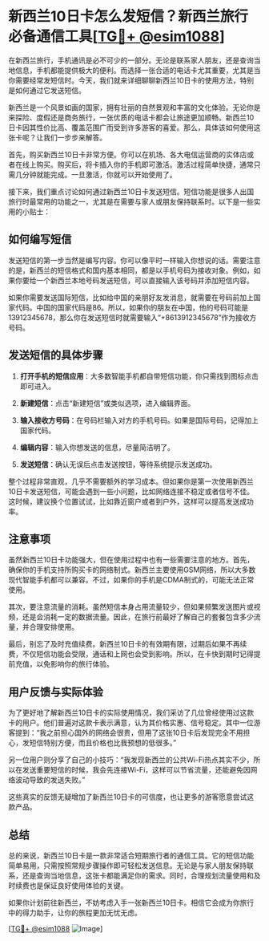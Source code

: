 # 新西兰10日卡怎么发短信？新西兰旅行必备通信工具[[TG💪+ @esim1088](https://t.me/s/esim1088)]

在新西兰旅行，手机通讯是必不可少的一部分。无论是联系家人朋友，还是查询当地信息，手机都能提供极大的便利。而选择一张合适的电话卡尤其重要，尤其是当你需要经常发短信时。今天，我们就来详细聊聊新西兰10日卡的使用方法，特别是如何通过它发送短信。

新西兰是一个风景如画的国家，拥有壮丽的自然景观和丰富的文化体验。无论你是来探险、度假还是商务旅行，一张优质的电话卡都会让旅途更加顺畅。新西兰10日卡因其性价比高、覆盖范围广而受到许多游客的喜爱。那么，具体该如何使用这张卡呢？让我们一步步来解答。

首先，购买新西兰10日卡非常方便。你可以在机场、各大电信运营商的实体店或者在线上购买。购买后，将卡插入你的手机即可激活。激活过程简单快捷，通常只需几分钟就能完成。一旦激活，你就可以开始使用了。

接下来，我们重点讨论如何通过新西兰10日卡发送短信。短信功能是很多人出国旅行时最常用的功能之一，尤其是在需要与家人或朋友保持联系时。以下是一些实用的小贴士：

## 如何编写短信

发送短信的第一步当然是编写内容。你可以像平时一样输入你想说的话。需要注意的是，新西兰的短信格式和国内基本相同，都是以手机号码为接收对象。例如，如果你要给一个新西兰本地号码发送短信，可以直接输入该号码并添加短信内容。

如果你需要发送国际短信，比如给中国的亲朋好友发消息，就需要在号码前加上国家代码。中国的国家代码是86。所以，如果你的朋友在中国，他的号码可能是13912345678，那么你在发送短信时就需要输入“+8613912345678”作为接收方号码。

## 发送短信的具体步骤

1. **打开手机的短信应用**：大多数智能手机都自带短信功能，你只需找到图标点击即可进入。
   
2. **新建短信**：点击“新建短信”或类似选项，进入编辑界面。

3. **输入接收方号码**：在号码栏输入对方的手机号码。如果是国际号码，记得加上国家代码。

4. **编辑内容**：输入你想发送的信息，尽量简洁明了。

5. **发送短信**：确认无误后点击发送按钮，等待系统提示发送成功。

整个过程非常直观，几乎不需要额外的学习成本。但如果你是第一次使用新西兰10日卡发送短信，可能会遇到一些小问题，比如网络连接不稳定或者信号不佳。这时候，建议换个位置试试，比如靠近窗户或者到户外，这样可以提高发送成功率。

## 注意事项

虽然新西兰10日卡功能强大，但在使用过程中也有一些需要注意的地方。首先，确保你的手机支持所购买卡的网络制式。新西兰主要使用GSM网络，所以大多数现代智能手机都可以兼容。不过，如果你的手机是CDMA制式的，可能无法正常使用。

其次，要注意流量的消耗。虽然短信本身占用流量较少，但如果频繁发送图片或视频，还是会消耗一定的数据流量。因此，在旅行前最好了解自己的套餐包含多少流量，并合理安排使用。

最后，别忘了及时充值续费。新西兰10日卡的有效期有限，过期后如果不再续费，不仅短信功能会受限，通话和上网也会受到影响。所以，在卡快到期时记得提前充值，以免影响你的旅行体验。

## 用户反馈与实际体验

为了更好地了解新西兰10日卡的实际使用情况，我们采访了几位曾经使用过这款卡的用户。他们普遍对这款卡表示满意，认为其价格实惠、信号稳定。其中一位游客提到：“我之前担心国外的网络会很贵，但用了这张10日卡后发现完全不用担心，发短信特别方便，而且价格也比我预想的低很多。”

另一位用户则分享了自己的小技巧：“我发现新西兰的公共Wi-Fi热点其实不少，所以在发送重要短信的时候，我会先连接Wi-Fi，这样可以节省流量，还能避免因网络波动导致的发送失败。”

这些真实的反馈无疑增加了新西兰10日卡的可信度，也让更多的游客愿意尝试这款产品。

## 总结

总的来说，新西兰10日卡是一款非常适合短期旅行者的通信工具。它的短信功能简单易用，只需按照常规步骤操作即可轻松发送信息。无论是与家人朋友保持联系，还是查询当地信息，这张卡都能满足你的需求。同时，合理规划流量使用和及时续费也是保证良好使用体验的关键。

如果你计划前往新西兰，不妨考虑入手一张新西兰10日卡。相信它会成为你旅行中的得力助手，让你的旅程更加无忧无虑。

[[TG💪+ @esim1088](https://t.me/s/esim1088) ![Image](https://i.postimg.cc/4NQfJmqS/Snipaste-2025-05-13-00-14-12.png)]
